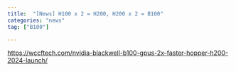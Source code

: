 ```yaml
---
title:  "[News] H100 x 2 = H200, H200 x 2 = B100"
categories: "news"
tag: ["B100"]

---
```


https://wccftech.com/nvidia-blackwell-b100-gpus-2x-faster-hopper-h200-2024-launch/

